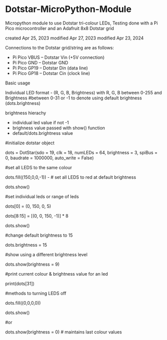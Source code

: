 # Dotstar-MicroPython-Module
Micropython module to use Dotstar tri-colour LEDs, Testing done with a Pi Pico microcontroller and an Adafruit 8x8 Dotstar grid

created Apr 25, 2023
modified Apr 27, 2023
modified Apr 23, 2024

Connections to the Dotstar grid/string are as follows:
- Pi Pico VBUS – Dotstar Vin (+5V connection)
- Pi Pico GND – Dotstar GND
- Pi Pico GP19 – Dotstar Din (data line)
- Pi Pico GP18 – Dotstar Cin (clock line)

Basic usage

Individual LED format - (R, G, B, Brightness) with R, G, B between 0-255 and Brightness #between 0-31 or -1 to denote using default brightness (dots.brightness)

brightness hierachy 
- individual led value if not -1
- brighness value passed with show() function
- default/dots.brightness value 

#initialize dotstar object

dots = DotStar(sdo = 19, clk = 18, numLEDs = 64, brightness = 3, spiBus = 0, baudrate = 1000000, auto_write = False)
    
#set all LEDS to the same colour

dots.fill((150,0,0,-1)) - # set all LEDS to red at default brightness

dots.show()   
    
#set individual leds or range of leds

dots[0] = (0, 150, 0, 5)

dots[8:15] = [(0, 0, 150, -1)] * 8 

dots.show()  
        
 #change default brightness to 15
 
dots.brightness = 15 

#show using a different brightness level

dots.show(brightness = 9)  
  
#print current colour & brightness value for an led

print(dots[31])    
    
#methods to turning LEDS off

dots.fill((0,0,0,0))

dots.show()

#or     

dots.show(brightness = 0) # maintains last colour values
